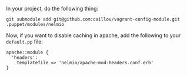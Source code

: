 In your project, do the following thing:

    git submodule add git@github.com:caillou/vagrant-config-module.git .puppet/modules/nelmio

Now, if you want to disable caching in apache, add the following to your `default.pp` file:

    apache::module {
      'headers':
        templatefile => 'nelmio/apache-mod-headers.conf.erb'
    }
